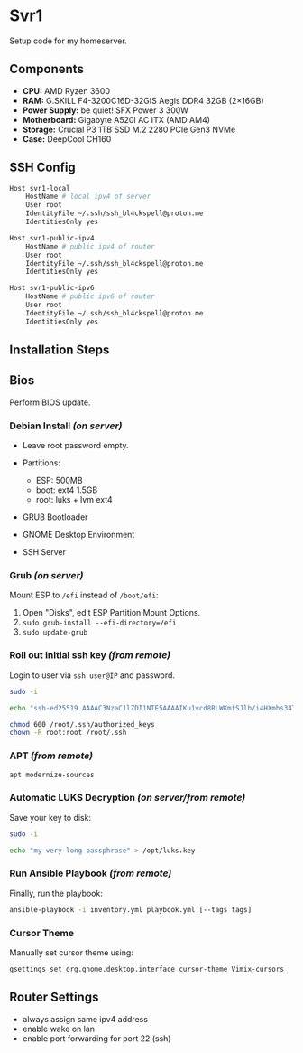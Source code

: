 # Svr1

Setup code for my homeserver.

## Components

- **CPU:** AMD Ryzen 3600
- **RAM:** G.SKILL F4-3200C16D-32GIS Aegis DDR4 32GB (2×16GB)
- **Power Supply:** be quiet! SFX Power 3 300W
- **Motherboard:** Gigabyte A520I AC ITX (AMD AM4)
- **Storage:** Crucial P3 1TB SSD M.2 2280 PCIe Gen3 NVMe
- **Case:** DeepCool CH160

## SSH Config

```bash
Host svr1-local
    HostName # local ipv4 of server
    User root
    IdentityFile ~/.ssh/ssh_bl4ckspell@proton.me
    IdentitiesOnly yes

Host svr1-public-ipv4
    HostName # public ipv4 of router
    User root
    IdentityFile ~/.ssh/ssh_bl4ckspell@proton.me
    IdentitiesOnly yes

Host svr1-public-ipv6
    HostName # public ipv6 of router
    User root
    IdentityFile ~/.ssh/ssh_bl4ckspell@proton.me
    IdentitiesOnly yes
```

## Installation Steps

## Bios

Perform BIOS update.

### Debian Install _(on server)_

- Leave root password empty.

- Partitions:

  - ESP: 500MB
  - boot: ext4 1.5GB
  - root: luks + lvm ext4

- GRUB Bootloader
- GNOME Desktop Environment
- SSH Server

### Grub _(on server)_

Mount ESP to `/efi` instead of `/boot/efi`:

1. Open "Disks", edit ESP Partition Mount Options.
2. `sudo grub-install --efi-directory=/efi`
3. `sudo update-grub`

### Roll out initial ssh key _(from remote)_

Login to user via `ssh user@IP` and password.

```bash
sudo -i
```

```bash
echo "ssh-ed25519 AAAAC3NzaC1lZDI1NTE5AAAAIKu1vcd8RLWKmfSJlb/i4HXmhs34T+exkmIEWx2yX+C7 bl4ckspell@proton.me" >> /root/.ssh/authorized_keys
```

```bash
chmod 600 /root/.ssh/authorized_keys
chown -R root:root /root/.ssh
```

### APT _(from remote)_

```bash
apt modernize-sources
```

### Automatic LUKS Decryption _(on server/from remote)_

Save your key to disk:

```bash
sudo -i
```

```bash
echo "my-very-long-passphrase" > /opt/luks.key
```

### Run Ansible Playbook _(from remote)_

Finally, run the playbook:

```bash
ansible-playbook -i inventory.yml playbook.yml [--tags tags]
```

### Cursor Theme

Manually set cursor theme using:

```bash
gsettings set org.gnome.desktop.interface cursor-theme Vimix-cursors
```

## Router Settings

- always assign same ipv4 address
- enable wake on lan
- enable port forwarding for port 22 (ssh)
